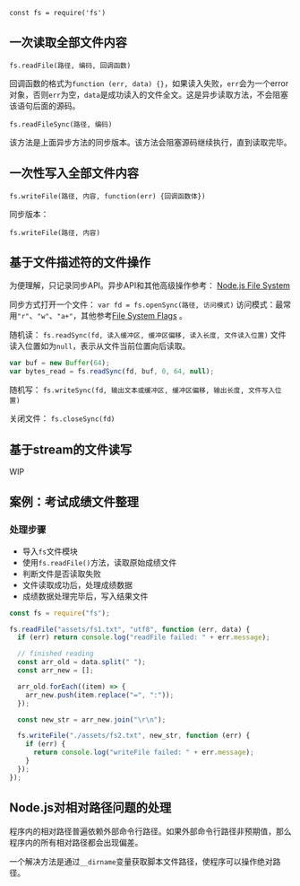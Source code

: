 
`const fs = require('fs')`

## 一次读取全部文件内容

`fs.readFile(路径, 编码, 回调函数)`

回调函数的格式为`function (err, data) {}`，如果读入失败，`err`会为一个error对象，否则`err`为空，`data`是成功读入的文件全文。这是异步读取方法，不会阻塞该语句后面的源码。

`fs.readFileSync(路径, 编码)`

该方法是上面异步方法的同步版本。该方法会阻塞源码继续执行，直到读取完毕。

## 一次性写入全部文件内容

`fs.writeFile(路径, 内容, function(err) {回调函数体})`

同步版本：

`fs.writeFile(路径, 内容)`

## 基于文件描述符的文件操作

为便理解，只记录同步API。异步API和其他高级操作参考：
[Node.js File System](https://nodejs.org/dist/latest-v18.x/docs/api/fs.html)

同步方式打开一个文件：
`var fd = fs.openSync(路径, 访问模式)`
访问模式：最常用`"r"`、`"w"`、`"a+"`，其他参考[File System Flags](https://nodejs.org/dist/latest-v18.x/docs/api/fs.html#file-system-flags) 。

随机读：
`fs.readSync(fd, 读入缓冲区, 缓冲区偏移, 读入长度, 文件读入位置)`
文件读入位置如为`null`，表示从文件当前位置向后读取。
```js
var buf = new Buffer(64);
var bytes_read = fs.readSync(fd, buf, 0, 64, null);
```

随机写：
`fs.writeSync(fd, 输出文本或缓冲区, 缓冲区偏移, 输出长度, 文件写入位置)`

关闭文件：
`fs.closeSync(fd)`

## 基于stream的文件读写

WIP

## 案例：考试成绩文件整理

### 处理步骤
- 导入`fs`文件模块
- 使用`fs.readFile()`方法，读取原始成绩文件
- 判断文件是否读取失败
- 文件读取成功后，处理成绩数据
- 成绩数据处理完毕后，写入结果文件

```js
const fs = require("fs");

fs.readFile("assets/fs1.txt", "utf8", function (err, data) {
  if (err) return console.log("readFile failed: " + err.message);

  // finished reading
  const arr_old = data.split(" ");
  const arr_new = [];

  arr_old.forEach((item) => {
    arr_new.push(item.replace("=", ":"));
  });

  const new_str = arr_new.join("\r\n");

  fs.writeFile("./assets/fs2.txt", new_str, function (err) {
    if (err) {
      return console.log("writeFile failed: " + err.message);
    }
  });
});
```

## Node.js对相对路径问题的处理

程序内的相对路径普遍依赖外部命令行路径。如果外部命令行路径非预期值，那么程序内的所有相对路径都会出现偏差。

一个解决方法是通过`__dirname`变量获取脚本文件路径，使程序可以操作绝对路径。